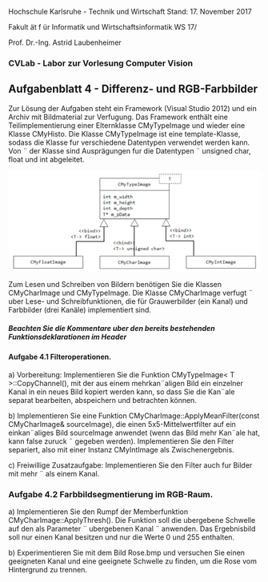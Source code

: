 Hochschule Karlsruhe - Technik und Wirtschaft Stand: 17. November 2017

Fakult ̈at f ̈ur Informatik und Wirtschaftsinformatik WS 17/

Prof. Dr.-Ing. Astrid Laubenheimer


### CVLab - Labor zur Vorlesung Computer Vision


## Aufgabenblatt 4 - Differenz- und RGB-Farbbilder


Zur Lösung der Aufgaben steht ein Framework (Visual Studio 2012) und ein Archiv mit
Bildmaterial zur Verfugung. Das Framework enthält eine Teilimplementierung einer Elternklasse CMyTypeImage und wieder eine Klasse CMyHisto. Die Klasse CMyTypeImage ist eine
template-Klasse, sodass die Klasse fur verschiedene Datentypen verwendet werden kann. Von ¨
der Klasse sind Ausprägungen fur die Datentypen ¨ unsigned char, float und int abgeleitet.


![class uml](class.png?raw=true "Class UML")


Zum Lesen und Schreiben von Bildern benötigen Sie die Klassen CMyCharImage und
CMyTypeImage. Die Klasse CMyCharImage verfugt ¨ uber Lese- und Schreibfunktionen, die für
Grauwerbilder (ein Kanal) und Farbbilder (drei Kanäle) implementiert sind.

##### Beachten Sie die Kommentare uber den bereits bestehenden Funktionsdeklarationen im Header

#### Aufgabe 4.1 Filteroperationen.

a) Vorbereitung: Implementieren Sie die Funktion CMyTypeImage< T >::CopyChannel(),
mit der aus einem mehrkan¨aligen Bild ein einzelner Kanal in ein neues Bild kopiert
werden kann, so dass Sie die Kan¨ale separat bearbeiten, abspeichern und betrachten
können.

b) Implementieren Sie eine Funktion CMyCharImage::ApplyMeanFilter(const
CMyCharImage& sourceImage), die einen 5x5-Mittelwertfilter auf ein einkan¨aliges
Bild sourceImage anwendet (wenn das Bild mehr Kan¨ale hat, kann false zuruck ¨
gegeben werden). Implementieren Sie den Filter separiert, also mit einer Instanz
CMyIntImage als Zwischenergebnis.

c) Freiwillige Zusatzaufgabe: Implementieren Sie den Filter auch fur Bilder mit mehr ¨
als einem Kanal.

### Aufgabe 4.2 Farbbildsegmentierung im RGB-Raum.

a) Implementieren Sie den Rumpf der Memberfunktion CMyCharImage::ApplyThresh().
Die Funktion soll die ubergebene Schwelle auf den als Parameter ¨ ubergebenen Kanal ¨
anwenden. Das Ergebnisbild soll nur einen Kanal besitzen und nur die Werte 0 und 255
enthalten.

b) Experimentieren Sie mit dem Bild Rose.bmp und versuchen Sie einen geeigneten Kanal
und eine geeignete Schwelle zu finden, um die Rose vom Hintergrund zu trennen.
